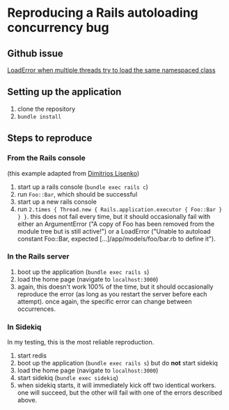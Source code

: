 # Reproducing a Rails autoloading concurrency bug

## Github issue
[LoadError when multiple threads try to load the same namespaced class](https://github.com/rails/rails/issues/33209)

## Setting up the application

1. clone the repository
1. `bundle install`

## Steps to reproduce

### From the Rails console

(this example adapted from [Dimitrios Lisenko](https://github.com/DimitriosLisenko))

1. start up a rails console (`bundle exec rails c`)
1. run `Foo::Bar`, which should be successful
1. start up a new rails console
1. run `2.times { Thread.new { Rails.application.executor { Foo::Bar } } }`. this does not fail every time,
    but it should occasionally fail with either an ArgumentError ("A copy of Foo has been removed from the
    module tree but is still active!") or a LoadError ("Unable to autoload constant Foo::Bar,
    expected [...]/app/models/foo/bar.rb to define it").
    
### In the Rails server

1. boot up the application (`bundle exec rails s`)
1. load the home page (navigate to `localhost:3000`)
1. again, this doesn't work 100% of the time, but it should occasionally reproduce the error (as long as you
restart the server before each attempt). once again, the specific error can change between occurrences.

### In Sidekiq

In my testing, this is the most reliable reproduction.

1. start redis
1. boot up the application (`bundle exec rails s`) but do **not** start sidekiq
1. load the home page (navigate to `localhost:3000`)
1. start sidekiq (`bundle exec sidekiq`)
1. when sidekiq starts, it will immediately kick off two identical workers. one will succeed, but the other will
    fail with one of the errors described above.

